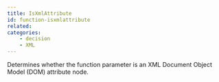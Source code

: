 ```yaml
---
title: IsXmlAttribute
id: function-isxmlattribute
related:
categories:
    - decision
    - XML
---
```


Determines whether the function parameter is an
        XML Document Object Model (DOM) attribute node.